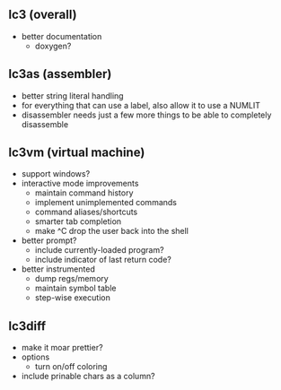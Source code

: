 ## lc3 (overall)
* better documentation
  * doxygen?

## lc3as (assembler)
* better string literal handling
* for everything that can use a label, also allow it to use a NUMLIT
* disassembler needs just a few more things to be able to completely disassemble

## lc3vm (virtual machine)
* support windows?
* interactive mode improvements
  * maintain command history
  * implement unimplemented commands
  * command aliases/shortcuts
  * smarter tab completion
  * make ^C drop the user back into the shell
* better prompt?
  * include currently-loaded program?
  * include indicator of last return code?
* better instrumented
  * dump regs/memory
  * maintain symbol table
  * step-wise execution

## lc3diff
* make it moar prettier?
* options
  * turn on/off coloring
* include prinable chars as a column?

